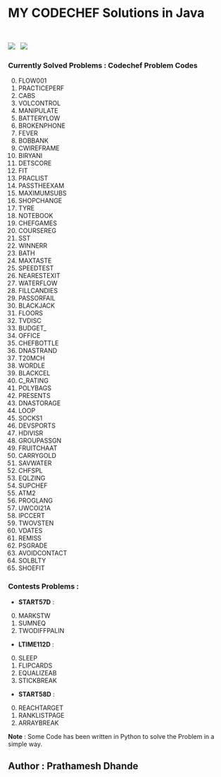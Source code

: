 # MY CODECHEF Solutions in Java
</br>

![](https://img.shields.io/badge/Language-Java_17.0.04-blue?style=flat-square&logo=java) &nbsp;
![](https://img.shields.io/badge/IDE-Eclipse_2022_06-darkgreen?style=flat-square&logo=eclipse) 



### Currently Solved Problems : Codechef Problem Codes 
0. FLOW001
1. PRACTICEPERF
2. CABS
3. VOLCONTROL
4. MANIPULATE
5. BATTERYLOW
6. BROKENPHONE
7. FEVER
8. BOBBANK
9. CWIREFRAME
10. BIRYANI
11. DETSCORE
12. FIT
13. PRACLIST
14. PASSTHEEXAM
15. MAXIMUMSUBS
16. SHOPCHANGE
17. TYRE
18. NOTEBOOK
19. CHEFGAMES
20. COURSEREG
21. SST
22. WINNERR
23. BATH
24. MAXTASTE
25. SPEEDTEST
26. NEARESTEXIT
27. WATERFLOW
28. FILLCANDIES
29. PASSORFAIL
30. BLACKJACK
31. FLOORS
32. TVDISC
33. BUDGET_
34. OFFICE
35. CHEFBOTTLE
36. DNASTRAND
37. T20MCH
38. WORDLE
39. BLACKCEL
40. C_RATING
41. POLYBAGS
42. PRESENTS
43. DNASTORAGE
44. LOOP
45. SOCKS1
46. DEVSPORTS
47. HDIVISR
48. GROUPASSGN
49. FRUITCHAAT
50. CARRYGOLD
51. SAVWATER
52. CHFSPL
53. EQLZING
54. SUPCHEF
55. ATM2
56. PROGLANG
57. UWCOI21A
58. IPCCERT
59. TWOVSTEN
60. VDATES
61. REMISS
62. PSGRADE
63. AVOIDCONTACT
64. SOLBLTY
65. SHOEFIT

### Contests Problems :
- **START57D** :
0. MARKSTW
1. SUMNEQ
2. TWODIFFPALIN
- **LTIME112D** :
0. SLEEP
1. FLIPCARDS
2. EQUALIZEAB
3. STICKBREAK
- **START58D** : 
0. REACHTARGET
1. RANKLISTPAGE
2. ARRAYBREAK



**Note** : Some Code has been written in Python to solve the Problem in a simple way.</br> 

## Author : Prathamesh Dhande